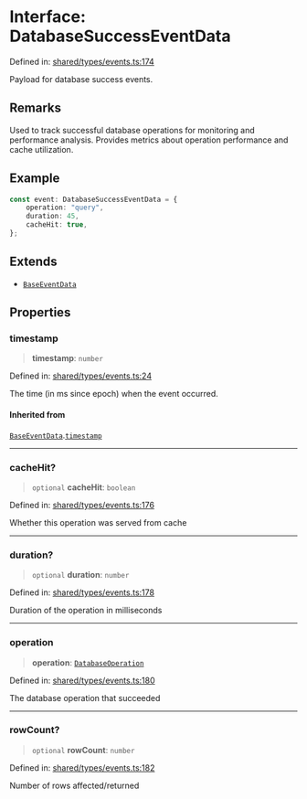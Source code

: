 # Interface: DatabaseSuccessEventData

Defined in: [shared/types/events.ts:174](https://github.com/Nick2bad4u/Uptime-Watcher/blob/main/shared/types/events.ts#L174)

Payload for database success events.

## Remarks

Used to track successful database operations for monitoring and performance
analysis. Provides metrics about operation performance and cache
utilization.

## Example

```typescript
const event: DatabaseSuccessEventData = {
    operation: "query",
    duration: 45,
    cacheHit: true,
};
```

## Extends

- [`BaseEventData`](BaseEventData.md)

## Properties

### timestamp

> **timestamp**: `number`

Defined in: [shared/types/events.ts:24](https://github.com/Nick2bad4u/Uptime-Watcher/blob/main/shared/types/events.ts#L24)

The time (in ms since epoch) when the event occurred.

#### Inherited from

[`BaseEventData`](BaseEventData.md).[`timestamp`](BaseEventData.md#timestamp)

***

### cacheHit?

> `optional` **cacheHit**: `boolean`

Defined in: [shared/types/events.ts:176](https://github.com/Nick2bad4u/Uptime-Watcher/blob/main/shared/types/events.ts#L176)

Whether this operation was served from cache

***

### duration?

> `optional` **duration**: `number`

Defined in: [shared/types/events.ts:178](https://github.com/Nick2bad4u/Uptime-Watcher/blob/main/shared/types/events.ts#L178)

Duration of the operation in milliseconds

***

### operation

> **operation**: [`DatabaseOperation`](../type-aliases/DatabaseOperation.md)

Defined in: [shared/types/events.ts:180](https://github.com/Nick2bad4u/Uptime-Watcher/blob/main/shared/types/events.ts#L180)

The database operation that succeeded

***

### rowCount?

> `optional` **rowCount**: `number`

Defined in: [shared/types/events.ts:182](https://github.com/Nick2bad4u/Uptime-Watcher/blob/main/shared/types/events.ts#L182)

Number of rows affected/returned
